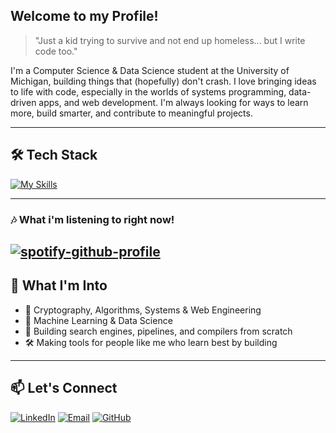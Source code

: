 ## Welcome to my Profile!

> "Just a kid trying to survive and not end up homeless... but I write code too."

I'm a Computer Science & Data Science student at the University of Michigan, building things that (hopefully) don't crash. I love bringing ideas to life with code, especially in the worlds of systems programming, data-driven apps, and web development. I'm always looking for ways to learn more, build smarter, and contribute to meaningful projects.

---

## 🛠️ Tech Stack

[![My Skills](https://skillicons.dev/icons?i=cpp,c,python,ts,javascript,html,css,swift,react,node,bash,flash,django,figma,firebase,github,pytorch,r,regex,sklearn,vscode,aws,k&perline=10)](https://skillicons.dev)

---
### 🎶 What i'm listening to right now! 
[![spotify-github-profile](https://spotify-github-profile.kittinanx.com/api/view?uid=sabizlam&cover_image=true&theme=natemoo-re&show_offline=false&background_color=121212&interchange=false&bar_color=53b14f&bar_color_cover=false)](https://spotify-github-profile.kittinanx.com/api/view?uid=sabizlam&redirect=true)
---
## 🚀 What I'm Into

- 🔬 Cryptography, Algorithms, Systems & Web Engineering
- 🧠 Machine Learning & Data Science
- 🧩 Building search engines, pipelines, and compilers from scratch
- 🛠 Making tools for people like me who learn best by building

---

## 📫 Let's Connect

[![LinkedIn](https://img.shields.io/badge/-LinkedIn-0A66C2?style=flat&logo=linkedin&logoColor=white)](https://linkedin.com/in/sabit-islam)
[![Email](https://img.shields.io/badge/-sabit@umich.edu-D14836?style=flat&logo=gmail&logoColor=white)](mailto:sabit@umich.edu)
[![GitHub](https://img.shields.io/badge/-GitHub-181717?style=flat&logo=github)](https://github.com/sabit-islam)
